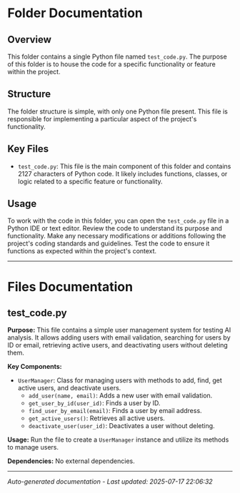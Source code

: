 # Folder Documentation

## Overview
This folder contains a single Python file named `test_code.py`. The purpose of this folder is to house the code for a specific functionality or feature within the project.

## Structure
The folder structure is simple, with only one Python file present. This file is responsible for implementing a particular aspect of the project's functionality.

## Key Files
- `test_code.py`: This file is the main component of this folder and contains 2127 characters of Python code. It likely includes functions, classes, or logic related to a specific feature or functionality.

## Usage
To work with the code in this folder, you can open the `test_code.py` file in a Python IDE or text editor. Review the code to understand its purpose and functionality. Make any necessary modifications or additions following the project's coding standards and guidelines. Test the code to ensure it functions as expected within the project's context.

---

# Files Documentation

## test_code.py

**Purpose:** This file contains a simple user management system for testing AI analysis. It allows adding users with email validation, searching for users by ID or email, retrieving active users, and deactivating users without deleting them.

**Key Components:**
- `UserManager`: Class for managing users with methods to add, find, get active users, and deactivate users.
  - `add_user(name, email)`: Adds a new user with email validation.
  - `get_user_by_id(user_id)`: Finds a user by ID.
  - `find_user_by_email(email)`: Finds a user by email address.
  - `get_active_users()`: Retrieves all active users.
  - `deactivate_user(user_id)`: Deactivates a user without deleting.

**Usage:** Run the file to create a `UserManager` instance and utilize its methods to manage users.

**Dependencies:** No external dependencies.

---
*Auto-generated documentation - Last updated: 2025-07-17 22:06:32*
